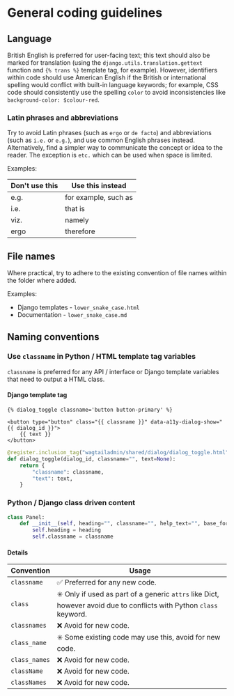 # General coding guidelines

## Language

British English is preferred for user-facing text; this text should also be marked for translation (using the `django.utils.translation.gettext` function and `{% trans %}` template tag, for example). However, identifiers within code should use American English if the British or international spelling would conflict with built-in language keywords; for example, CSS code should consistently use the spelling `color` to avoid inconsistencies like `background-color: $colour-red`.

### Latin phrases and abbreviations

Try to avoid Latin phrases (such as `ergo` or `de facto`) and abbreviations (such as `i.e.` or `e.g.`), and use common English phrases instead. Alternatively, find a simpler way to communicate the concept or idea to the reader. The exception is `etc.` which can be used when space is limited.

Examples:

| Don't use this | Use this instead     |
| -------------- | -------------------- |
| e.g.           | for example, such as |
| i.e.           | that is              |
| viz.           | namely               |
| ergo           | therefore            |

## File names

Where practical, try to adhere to the existing convention of file names within the folder where added.

Examples:

-   Django templates - `lower_snake_case.html`
-   Documentation - `lower_snake_case.md`

## Naming conventions

### Use `classname` in Python / HTML template tag variables

`classname` is preferred for any API / interface or Django template variables that need to output a HTML class.

#### Django template tag

```django+html
{% dialog_toggle classname='button button-primary' %}
```

```django+html
<button type="button" class="{{ classname }}" data-a11y-dialog-show="{{ dialog_id }}">
    {{ text }}
</button>
```

```python
@register.inclusion_tag("wagtailadmin/shared/dialog/dialog_toggle.html")
def dialog_toggle(dialog_id, classname="", text=None):
    return {
        "classname": classname,
        "text": text,
    }
```

### Python / Django class driven content

```python
class Panel:
    def __init__(self, heading="", classname="", help_text="", base_form_class=None):
        self.heading = heading
        self.classname = classname
```

#### Details

| Convention    | Usage                                                                                                               |
| ------------- | ------------------------------------------------------------------------------------------------------------------- |
| `classname`   | ✅ Preferred for any new code.                                                                                      |
| `class`       | ✳️ Only if used as part of a generic `attrs` like Dict, however avoid due to conflicts with Python `class` keyword. |
| `classnames`  | ❌ Avoid for new code.                                                                                              |
| `class_name`  | ✳️ Some existing code may use this, avoid for new code.                                                             |
| `class_names` | ❌ Avoid for new code.                                                                                              |
| `className`   | ❌ Avoid for new code.                                                                                              |
| `classNames`  | ❌ Avoid for new code.                                                                                              |
